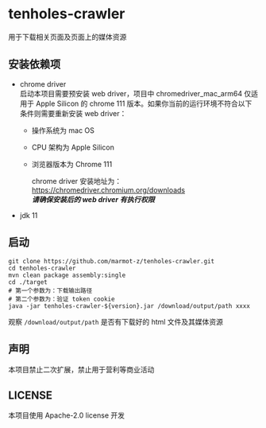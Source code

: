 # tenholes-crawler
用于下载相关页面及页面上的媒体资源

## 安装依赖项
- chrome driver  
  启动本项目需要预安装 web driver，项目中 chromedriver_mac_arm64 仅适用于 Apple Silicon 的 chrome 111 版本。如果你当前的运行环境不符合以下条件则需要重新安装 web driver：
  - 操作系统为 mac OS
  - CPU 架构为 Apple Silicon
  - 浏览器版本为 Chrome 111

    chrome driver 安装地址为：https://chromedriver.chromium.org/downloads   
    _**请确保安装后的 web driver 有执行权限**_

- jdk 11

## 启动
```shell
git clone https://github.com/marmot-z/tenholes-crawler.git
cd tenholes-crawler
mvn clean package assembly:single
cd ./target
# 第一个参数为：下载输出路径
# 第二个参数为：验证 token cookie
java -jar tenholes-crawler-${version}.jar /download/output/path xxxx
```
观察 `/download/output/path` 是否有下载好的 html 文件及其媒体资源

## 声明
本项目禁止二次扩展，禁止用于营利等商业活动

## LICENSE
本项目使用 Apache-2.0 license 开发